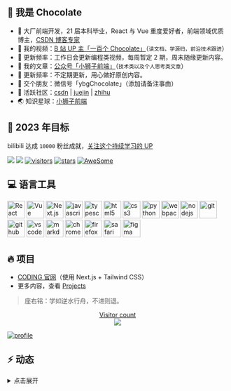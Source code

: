 ## :chocolate_bar: 我是 Chocolate 

- :apple: 大厂前端开发，21 届本科毕业，React 与 Vue 重度爱好者，前端领域优质博主，[CSDN 博客专家](https://chocolate.blog.csdn.net/)
- :cookie: 我的视频：[B 站 UP 主「一百个 Chocolate」](https://space.bilibili.com/351534170)（`读文档，学源码，前沿技术跟进`）
- :strawberry: 更新频率：工作日会更新编程类视频，每周暂定 2 期，周末随缘更新内容。
- :honey_pot: 我的文章：[公众号「小狮子前端」](https://img-blog.csdnimg.cn/img_convert/43c196751f4984c71011557d06e7e9b6.png)（`技术类以及个人思考类文章`）
- :strawberry: 更新频率：不定期更新，用心做好原创内容。
- :tangerine: 交个朋友：微信号「ybgChocolate」（添加请备注事由）
- :watermelon: 活跃社区：[csdn](https://chocolate.blog.csdn.net/) | [juejin](https://juejin.im/user/2981531267112520) | [zhihu](https://www.zhihu.com/people/100chocolate)
- :earth_asia: 知识星球：[小狮子前端](https://chodocs.cn/zsxq.html)

## :dart: 2023 年目标 

bilibili 达成 `10000` 粉丝成就，[关注这个持续学习的 UP](https://space.bilibili.com/351534170)

<a href="https://space.bilibili.com/351534170"><img src="https://img.shields.io/badge/dynamic/json?labelColor=FE7398&logo=bilibili&logoColor=white&label=bilibili%20fans&color=00aeec&query=%24.data.totalSubs&url=https%3A%2F%2Fapi.spencerwoo.com%2Fsubstats%2F%3Fsource%3Dbilibili%26queryKey%3D351534170" /></a> <a href="https://github.com/Chocolate1999"><img src="https://img.shields.io/github/stars/Chocolate1999?color=faf408&label=github%20stars&logo=github" /></a>
[![visitors](https://visitor-badge.laobi.icu/badge?page_id=Chocolate1999.Chocolate1999)](https://visitor-badge.laobi.icu/badge?page_id=Chocolate1999.Chocolate1999)
[![stars](https://img.shields.io/github/stars/Chocolate1999?color=fefb7b&logo=Undertale)](https://github-readme-stats.vercel.app/api?username=Chocolate1999&hide_title=false&hide_border=true&show_icons=true&include_all_commits=true&line_height=20&bg_color=0,EC6C6C,FFD479,FFFC79,73FA79&theme=graywhite&locale=cn)
[![AweSome](https://img.shields.io/badge/Awesome-Chocolate-c780fa?logo=Awesome-Lists)](https://github.com/Chocolate1999/awesome-stars-chocolate#readme)

## :computer: 语言工具

<div style="flex">
<img src="https://cdn.jsdelivr.net/gh/devicons/devicon/icons/react/react-original.svg" width="40" height="40" alt="React"/>
<img src="https://cdn.jsdelivr.net/gh/devicons/devicon/icons/vuejs/vuejs-original.svg" width="40" height="40" alt="Vue"/>
<img src="https://cdn.jsdelivr.net/gh/devicons/devicon/icons/nextjs/nextjs-original.svg" width="40" height="40" alt="Next.js"/>
<img src="https://cdn.jsdelivr.net/gh/devicons/devicon/icons/javascript/javascript-original.svg" width="40" height="40" alt="javascript"/>
<img src="https://cdn.jsdelivr.net/gh/devicons/devicon/icons/typescript/typescript-original.svg"  width="40" height="40" alt="typescript"/>
<img src="https://cdn.jsdelivr.net/gh/devicons/devicon/icons/html5/html5-original.svg" width="40" height="40" alt="html5"/>
<img src="https://cdn.jsdelivr.net/gh/devicons/devicon/icons/css3/css3-original.svg" width="40" height="40" alt="css3"/>
<img src="https://cdn.jsdelivr.net/gh/devicons/devicon/icons/python/python-original.svg" width="40" height="40" alt="python"/>
<img src="https://cdn.jsdelivr.net/gh/devicons/devicon/icons/webpack/webpack-original.svg" width="40" height="40" alt="webpack"/>
<img src="https://cdn.jsdelivr.net/gh/devicons/devicon/icons/nodejs/nodejs-original.svg" width="40" height="40" alt="nodejs"/>
<img src="https://cdn.jsdelivr.net/gh/devicons/devicon/icons/git/git-original.svg" width="40" height="40" alt="git"/>
<img src="https://cdn.jsdelivr.net/gh/devicons/devicon/icons/github/github-original.svg"  width="40" height="40" alt="github"/>
<img src="https://cdn.jsdelivr.net/gh/devicons/devicon/icons/vscode/vscode-original.svg" width="40" height="40" alt="vscode"/>
<img src="https://cdn.jsdelivr.net/gh/devicons/devicon/icons/markdown/markdown-original.svg" width="40" height="40" alt="markdown"/>
<img src="https://cdn.jsdelivr.net/gh/devicons/devicon/icons/chrome/chrome-original.svg" width="40" height="40" alt="chrome"/>
<img src="https://cdn.jsdelivr.net/gh/devicons/devicon/icons/firefox/firefox-original.svg" width="40" height="40" alt="firefox"/>          
<img src="https://cdn.jsdelivr.net/gh/devicons/devicon/icons/safari/safari-original.svg" width="40" height="40" alt="safari"/>          
<img src="https://cdn.jsdelivr.net/gh/devicons/devicon/icons/figma/figma-original.svg" width="40" height="40" alt="figma"/>

</div>

## :fire: 项目 

- [CODING 官网](https://coding.net/)（使用 Next.js + Tailwind CSS）
- 更多内容，查看 [Projects](https://blog.yangchaoyi.vip/projects)

> 座右铭：学如逆水行舟，不进则退。

<a href="https://alili.tech"><p align="center"> Visitor count<br> <img src="https://profile-counter.glitch.me/Chocolate1999/count.svg" /></a>

[![profile](https://github-profile-trophy.vercel.app/?username=Chocolate1999&theme=algolia&column=8)](https://github-profile-trophy.vercel.app/?username=Chocolate1999&theme=algolia&column=8)

## :zap: 动态 

<details>
<summary>点击展开</summary>

<table align="center">
<tr>
<td valign="top">

<!--START_SECTION:activity-->
1. 🎉 Merged PR [#191](https://github.com/chodocs/chodocs/pull/191) in [chodocs/chodocs](https://github.com/chodocs/chodocs)
2. 🎉 Merged PR [#63](https://github.com/Chocolate1999/nextjs-tailwind-blog/pull/63) in [Chocolate1999/nextjs-tailwind-blog](https://github.com/Chocolate1999/nextjs-tailwind-blog)
3. 🎉 Merged PR [#62](https://github.com/Chocolate1999/nextjs-tailwind-blog/pull/62) in [Chocolate1999/nextjs-tailwind-blog](https://github.com/Chocolate1999/nextjs-tailwind-blog)
4. ❗️ Closed issue [#33](https://github.com/Chocolate1999/nextjs-tailwind-blog/issues/33) in [Chocolate1999/nextjs-tailwind-blog](https://github.com/Chocolate1999/nextjs-tailwind-blog)
5. 🎉 Merged PR [#59](https://github.com/Chocolate1999/nextjs-tailwind-blog/pull/59) in [Chocolate1999/nextjs-tailwind-blog](https://github.com/Chocolate1999/nextjs-tailwind-blog)
<!--END_SECTION:activity-->

</td>
</tr>
</table>

</details>
